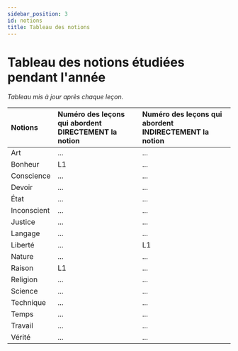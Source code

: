 ```yaml
---
sidebar_position: 3
id: notions
title: Tableau des notions
---
```

# Tableau des notions étudiées pendant l'année
*Tableau mis à jour après chaque leçon.*  

| Notions        | Numéro des leçons qui abordent DIRECTEMENT la notion        | Numéro des leçons qui abordent INDIRECTEMENT la notion |
|:-------------|:------------------|:------|
| Art | ... | ...  |
| Bonheur | L1  | ...  |
| Conscience  | ... | ...  |
| Devoir | ...  | ...  |
| État  | ... | ...  |
| Inconscient | ...   | ...  |
| Justice   | ... | ...  |
| Langage | ...  | ...  |
| Liberté  | ... | L1  |
| Nature | ...   | ... |
| Raison  | L1 | ...  |
| Religion | ...   | ...  |
| Science | ... |  ... |
| Technique | ...  | ...  |
| Temps | ... | ...  |
| Travail | ... | ...  |
| Vérité  | ... | ...  |